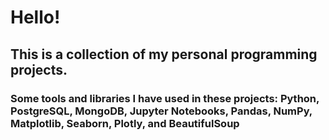 # Hello!

## This is a collection of my personal programming projects.
### Some tools and libraries I have used in these projects: Python, PostgreSQL, MongoDB, Jupyter Notebooks, Pandas, NumPy, Matplotlib, Seaborn, Plotly, and BeautifulSoup 
